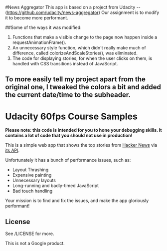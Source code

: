 #News Aggregator
This app is based on a project from Udacity -- (https://github.com/udacity/news-aggregator)
Our assignment is to modify it to become more performant.

##Some of the ways it was modified:
1. Functions that make a visible change to the page now happen inside a
requestAnimationFrame().
2. An unnecessary style function, which didn't really make much of difference,
called colorizeAndScaleStories(), was eliminated.
3. The code for displaying stories, for when the user clicks on them, is handled
with CSS transitions instead of JavaScript.

To more easily tell my project apart from the original one, I tweaked the colors
a bit and added the current date/time to the subheader.
-----------------------------------------------------------------------------
# Udacity 60fps Course Samples

**Please note: this code is intended for you to hone your debugging skills. It contains a lot of code that you should not use in production!**

This is a simple web app that shows the top stories from [Hacker News](https://news.ycombinator.com/news) via [its API](http://blog.ycombinator.com/hacker-news-api).

Unfortunately it has a bunch of performance issues, such as:

* Layout Thrashing
* Expensive painting
* Unnecessary layouts
* Long-running and badly-timed JavaScript
* Bad touch handling

Your mission is to find and fix the issues, and make the app gloriously performant!

## License

See /LICENSE for more.

This is not a Google product.
